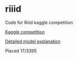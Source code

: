 # riiid
Code for Riiid kaggle competition

[Kaggle competition](https://www.kaggle.com/c/riiid-test-answer-prediction/)

[Detailed model explanation](https://www.kaggle.com/c/riiid-test-answer-prediction/discussion/209713)

Placed 17/3395
